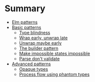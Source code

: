 # Summary

- [Elm patterns](./index.md)
- [Basic patterns]()
    - [Type blindness](./basic/type-blindness.md)
    - [Wrap early, unwrap late](./basic/wrap-early.md)
    - [Unwrap maybe early](./basic/unwrap-maybe-early.md)
    - [The builder pattern](./basic/builder-pattern.md)
    - [Make impossible states impossible](./basic/impossible-states.md)
    - [Parse don't validate](./basic/parse-dont-validate.md)
- [Advanced patterns]()
    - [Opaque types](./advanced/opaque-types.md)
    - [Process flow using phantom types](./advanced/flow-phantom-types.md)
